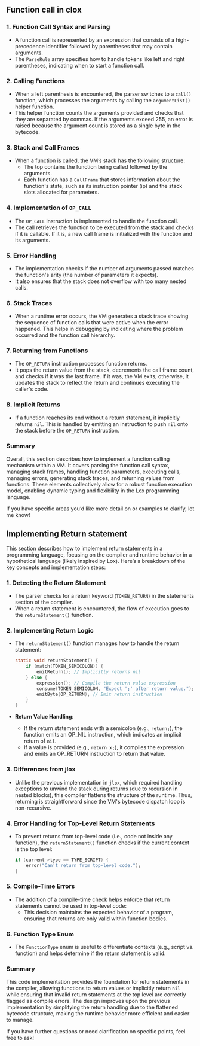 ## Function call in clox

### 1. **Function Call Syntax and Parsing**
- A function call is represented by an expression that consists of a high-precedence identifier followed by parentheses that may contain arguments. 
- The `ParseRule` array specifies how to handle tokens like left and right parentheses, indicating when to start a function call.

### 2. **Calling Functions**
- When a left parenthesis is encountered, the parser switches to a `call()` function, which processes the arguments by calling the `argumentList()` helper function. 
- This helper function counts the arguments provided and checks that they are separated by commas. If the arguments exceed 255, an error is raised because the argument count is stored as a single byte in the bytecode.

### 3. **Stack and Call Frames**
- When a function is called, the VM’s stack has the following structure:
  - The top contains the function being called followed by the arguments. 
  - Each function has a `CallFrame` that stores information about the function's state, such as its instruction pointer (ip) and the stack slots allocated for parameters.

### 4. **Implementation of `OP_CALL`**
- The `OP_CALL` instruction is implemented to handle the function call.
- The call retrieves the function to be executed from the stack and checks if it is callable. If it is, a new call frame is initialized with the function and its arguments.

### 5. **Error Handling**
- The implementation checks if the number of arguments passed matches the function's arity (the number of parameters it expects). 
- It also ensures that the stack does not overflow with too many nested calls.

### 6. **Stack Traces**
- When a runtime error occurs, the VM generates a stack trace showing the sequence of function calls that were active when the error happened. This helps in debugging by indicating where the problem occurred and the function call hierarchy.

### 7. **Returning from Functions**
- The `OP_RETURN` instruction processes function returns. 
- It pops the return value from the stack, decrements the call frame count, and checks if it was the last frame. If it was, the VM exits; otherwise, it updates the stack to reflect the return and continues executing the caller's code.

### 8. **Implicit Returns**
- If a function reaches its end without a return statement, it implicitly returns `nil`. This is handled by emitting an instruction to push `nil` onto the stack before the `OP_RETURN` instruction.

### Summary
Overall, this section describes how to implement a function calling mechanism within a VM. It covers parsing the function call syntax, managing stack frames, handling function parameters, executing calls, managing errors, generating stack traces, and returning values from functions. These elements collectively allow for a robust function execution model, enabling dynamic typing and flexibility in the Lox programming language. 

If you have specific areas you’d like more detail on or examples to clarify, let me know!


## Implementing Return statement

This section describes how to implement return statements in a programming language, focusing on the compiler and runtime behavior in a hypothetical language (likely inspired by Lox). Here’s a breakdown of the key concepts and implementation steps:

### 1. **Detecting the Return Statement**
- The parser checks for a return keyword (`TOKEN_RETURN`) in the statements section of the compiler.
- When a return statement is encountered, the flow of execution goes to the `returnStatement()` function.

### 2. **Implementing Return Logic**
- The `returnStatement()` function manages how to handle the return statement:
    ```c
    static void returnStatement() {
        if (match(TOKEN_SEMICOLON)) {
            emitReturn(); // Implicitly returns nil
        } else {
            expression(); // Compile the return value expression
            consume(TOKEN_SEMICOLON, "Expect ';' after return value."); // Ensure a semicolon follows
            emitByte(OP_RETURN); // Emit return instruction
        }
    }
    ```

- **Return Value Handling**:
    - If the return statement ends with a semicolon (e.g., `return;`), the function emits an OP_NIL instruction, which indicates an implicit return of `nil`.
    - If a value is provided (e.g., `return x;`), it compiles the expression and emits an OP_RETURN instruction to return that value.

### 3. **Differences from jlox**
- Unlike the previous implementation in `jlox`, which required handling exceptions to unwind the stack during returns (due to recursion in nested blocks), this compiler flattens the structure of the runtime. Thus, returning is straightforward since the VM's bytecode dispatch loop is non-recursive.

### 4. **Error Handling for Top-Level Return Statements**
- To prevent returns from top-level code (i.e., code not inside any function), the `returnStatement()` function checks if the current context is the top level:
    ```c
    if (current->type == TYPE_SCRIPT) {
        error("Can't return from top-level code.");
    }
    ```

### 5. **Compile-Time Errors**
- The addition of a compile-time check helps enforce that return statements cannot be used in top-level code:
    - This decision maintains the expected behavior of a program, ensuring that returns are only valid within function bodies.
  
### 6. **Function Type Enum**
- The `FunctionType` enum is useful to differentiate contexts (e.g., script vs. function) and helps determine if the return statement is valid.

### Summary
This code implementation provides the foundation for return statements in the compiler, allowing functions to return values or implicitly return `nil` while ensuring that invalid return statements at the top level are correctly flagged as compile errors. The design improves upon the previous implementation by simplifying the return handling due to the flattened bytecode structure, making the runtime behavior more efficient and easier to manage. 

If you have further questions or need clarification on specific points, feel free to ask!
